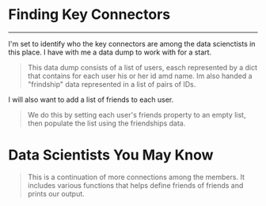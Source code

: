 # Finding Key Connectors

___

I'm set to identify who the key connectors are among the data scienctists in this place. I have with me a data dump to work with for a start.
> This data dump consists of a list of users, easch represented by a dict that contains for each user his or her id amd name. Im also handed a "frindship" data represented in a list of pairs of IDs.

I will also want to add a list of friends to each user. 
> We do this by setting each user's friends property to an empty list, then populate the list using the friendships data.

# Data Scientists You May Know
>This is a continuation of more connections among the members.
It includes various functions that helps define friends of friends and prints our output.